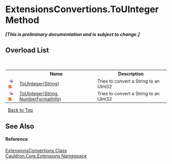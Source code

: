 # ExtensionsConvertions.ToUInteger Method 
 _**\[This is preliminary documentation and is subject to change.\]**_


## Overload List
&nbsp;<table><tr><th></th><th>Name</th><th>Description</th></tr><tr><td>![Public method](media/pubmethod.gif "Public method")![Static member](media/static.gif "Static member")</td><td><a href="M_Cauldron_Core_Extensions_ExtensionsConvertions_ToUInteger">ToUInteger(String)</a></td><td>
Tries to convert a String to an UInt32</td></tr><tr><td>![Public method](media/pubmethod.gif "Public method")![Static member](media/static.gif "Static member")</td><td><a href="M_Cauldron_Core_Extensions_ExtensionsConvertions_ToUInteger_1">ToUInteger(String, NumberFormatInfo)</a></td><td>
Tries to convert a String to an UInt32</td></tr></table>&nbsp;
<a href="#extensionsconvertions.touinteger-method">Back to Top</a>

## See Also


#### Reference
<a href="T_Cauldron_Core_Extensions_ExtensionsConvertions">ExtensionsConvertions Class</a><br /><a href="N_Cauldron_Core_Extensions">Cauldron.Core.Extensions Namespace</a><br />
